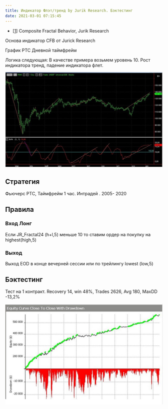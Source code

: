 ```yaml
---
title: Индикатор Флэт/тренд by Jurik Research. Бэктестинг
date: 2021-03-01 07:15:45
---
```


* <p>[<a href="http://www.jurikres.com/catalog1/ms_cfb.htm#top">1</a>]      Composite Fractal Behavior, Jurik Research </p>


Основа индикатор CFB от Jurick Research

График РТС Дневной таймфрейм


Логика следующая:
В качестве примера возьмем уровень 10. Рост индикатора тренд, падение индикатора флет.


<img src="https://raw.githubusercontent.com/Ragve-hub/scribble/gh-pages/images/cfb_chart.jpg" alt="Фундаментальный анализ">

## Стратегия
Фьючерс РТС, Таймфрейм 1 час.
Интрадей . 2005- 2020

## Правила

### Вход Лонг
Если JR_Fractal24 (h+l,5) меньше 10 то ставим ордер на покупку на highest(high,5)

### Выход
Выход EOD в конце вечерней сессии или по трейлингу lowest (low,5)

## Бэктестинг
Тест на 1 контракт.
Recovery 14, win 48%, Trades 2626, Avg 180, MaxDD -13,2%

<img src="https://raw.githubusercontent.com/Ragve-hub/scribble/gh-pages/images/equity_cfb.jpg" alt="Фундаментальный анализ">
